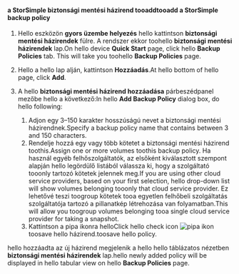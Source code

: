 
<!--author=alkohli last changed: 9/11/15-->

#### <a name="tooadd-a-storsimple-backup-policy"></a><span data-ttu-id="621bf-101">a StorSimple biztonsági mentési házirend tooadd</span><span class="sxs-lookup"><span data-stu-id="621bf-101">tooadd a StorSimple backup policy</span></span>
1. <span data-ttu-id="621bf-102">Hello eszközön **gyors üzembe helyezés** hello kattintson **biztonsági mentési házirendek** fülre. A rendszer ekkor toohello **biztonsági mentési házirendek** lap.</span><span class="sxs-lookup"><span data-stu-id="621bf-102">On hello device **Quick Start** page, click hello **Backup Policies** tab. This will take you toohello **Backup Policies** page.</span></span>
2. <span data-ttu-id="621bf-103">Hello a hello lap alján, kattintson **Hozzáadás**.</span><span class="sxs-lookup"><span data-stu-id="621bf-103">At hello bottom of hello page, click **Add**.</span></span>
3. <span data-ttu-id="621bf-104">A hello **biztonsági mentési házirend hozzáadása** párbeszédpanel mezőbe hello a következő:</span><span class="sxs-lookup"><span data-stu-id="621bf-104">In hello **Add Backup Policy** dialog box, do hello following:</span></span>
   
   1. <span data-ttu-id="621bf-105">Adjon egy 3–150 karakter hosszúságú nevet a biztonsági mentési házirendnek.</span><span class="sxs-lookup"><span data-stu-id="621bf-105">Specify a backup policy name that contains between 3 and 150 characters.</span></span>
   2. <span data-ttu-id="621bf-106">Rendelje hozzá egy vagy több kötetet a biztonsági mentési házirend toothis.</span><span class="sxs-lookup"><span data-stu-id="621bf-106">Assign one or more volumes toothis backup policy.</span></span> <span data-ttu-id="621bf-107">Ha használ egyéb felhőszolgáltatók, az elsőként kiválasztott szempont alapján hello legördülő listából válassza ki, hogy a szolgáltató tooonly tartozó kötetek jelennek meg.</span><span class="sxs-lookup"><span data-stu-id="621bf-107">If you are using other cloud service providers, based on your first selection, hello drop-down list will show volumes belonging tooonly that cloud service provider.</span></span> <span data-ttu-id="621bf-108">Ez lehetővé teszi toogroup kötetek tooa egyetlen felhőbeli szolgáltatás szolgáltatója tartozó a pillanatkép létrehozása van folyamatban.</span><span class="sxs-lookup"><span data-stu-id="621bf-108">This will allow you toogroup volumes belonging tooa single cloud service provider for taking a snapshot.</span></span>
   3. <span data-ttu-id="621bf-109">Kattintson a pipa ikonra hello</span><span class="sxs-lookup"><span data-stu-id="621bf-109">Click hello check icon</span></span> ![pipa ikon](./media/storsimple-add-backup-policy/HCS_CheckIcon-include.png) <span data-ttu-id="621bf-111">toosave hello házirend.</span><span class="sxs-lookup"><span data-stu-id="621bf-111">toosave hello policy.</span></span>

<span data-ttu-id="621bf-112">hello hozzáadta az új házirend megjelenik a hello hello táblázatos nézetben **biztonsági mentési házirendek** lap.</span><span class="sxs-lookup"><span data-stu-id="621bf-112">hello newly added policy will be displayed in hello tabular view on hello **Backup Policies** page.</span></span>

